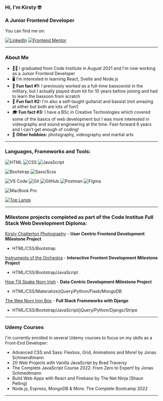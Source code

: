 ### Hi, I'm Kirsty 🤓
### A Junior Frontend Developer 

You can find me on:

[![LinkedIn](https://img.shields.io/badge/LinkedIn-0077B5?style=for-the-badge&logo=linkedin&logoColor=white)](https://www.linkedin.com/in/kirsty-c-154781a4/)
[![Frontend Mentor](https://img.shields.io/badge/frontend_mentor-ed2b49?style=for-the-badge&logo=frontend-mentor&logoColor=white)](https://www.frontendmentor.io/profile/KirstChat)

---

### About Me

- 👩‍💻 I graduated from Code Institute in August 2021 and I'm now working as a Junior Frontend Developer
- 🖥 I’m interested in learning React, Svelte and Node.js
- 🥁 **Fun fact #1:** I previously worked as a full-time bassoonist in the military, but I actually played drum kit for 10 years before joining and had to learn the bassoon from scratch
- 🎸 **Fun fact #2:** I'm also a self-taught guitarist and bassist (not amazing at either but both are lots of fun!)
- 🎓 **Fun fact #3:** I have a BSc in Creative Technologies which covered some of the basics of web development but I was more interested in videography and sound engineering at the time. Fast-forward 6 years and I can't get enough of coding! 
- 📸 **Other hobbies:** photography, videography and martial arts

---

### Languages, Frameworks and Tools:

![HTML](https://img.shields.io/badge/-HTML5-E34F26?logo=html5&logoColor=white&style=for-the-badge)
![CSS](https://img.shields.io/badge/-CSS3-1572B6?logo=css3&logoColor=white&style=for-the-badge)
![JavaScript](https://img.shields.io/badge/javascript-%23323330.svg?style=for-the-badge&logo=javascript&logoColor=%23F7DF1E)

![Bootstrap](https://img.shields.io/badge/-Bootstrap-7952B3?logo=bootstrap&logoColor=white&style=for-the-badge)
![Sass/Scss](https://img.shields.io/badge/-sass-CC6699?logo=sass&logoColor=white&style=for-the-badge)

![VS Code](https://img.shields.io/badge/-VS%20Code-007ACC?logo=visual-studio-code&logoColor=white&style=for-the-badge)
![Git](https://img.shields.io/badge/-Git-F05032?logo=git&logoColor=white&style=for-the-badge)
![GitHub](https://img.shields.io/badge/-GitHub-181717?logo=github&logoColor=white&style=for-the-badge)
![Postman](https://img.shields.io/badge/Postman-FF6C37?style=for-the-badge&logo=postman&logoColor=white)
![Figma](https://img.shields.io/badge/figma-%23F24E1E.svg?style=for-the-badge&logo=figma&logoColor=white)

![MacBook Pro](https://img.shields.io/badge/Apple-MacBook_Pro_2017-999999?style=for-the-badge&logo=apple&logoColor=white)

[![Top Langs](https://github-readme-stats.vercel.app/api/top-langs/?username=KirstChat&layout=compact)](https://github.com/KirstChat/github-readme-stats)

---

### Milestone projects completed as part of the Code Institue Full Stack Web Development Diploma:
  
[Kirsty Chatterton Photography](https://github.com/KirstChat/kirsty-chatterton-photography) - **User Centric Frontend Development Milestone Project** 
- HTML/CSS/Bootstrap

[Instruments of the Orchestra](https://github.com/KirstChat/instruments-of-the-orchestra) - **Interactive Frontent Development Milestone Project**
- HTML/CSS/Bootstrap/JavaScript

[How Till Spake Norn Irish](https://github.com/KirstChat/how-till-spake-norn-irish) - **Data Centric Development Milestone Project**
- HTML/CSS/Materialize/jQuery/Python/Flask/MongoDB

[The Wee Norn Iron Box](https://github.com/KirstChat/the-wee-norn-iron-box) - **Full Stack Frameworks with Django**
- HTML/CSS/Bootstrap/JavaScript/jQuery/Python/Django/Stripe

---

### Udemy Courses

I'm currently enrolled in several Udemy courses to focus on my skills as a Front-End Developer:

- Advanced CSS and Sass: Flexbox, Grid, Animations and More! by Jonas Schmendtmann
- 20 Web Projects with Vanilla JavaScript by Brad Traversy
- The Complete JavaScript Course 2022: From Zero to Expert! by Jonas Schmedtmann
- Build Web Apps with React and Firebase by The Net Ninja (Shaun Pelling)
- Node.js, Express, MongoDB & More: The Complete Bootcamp 2022

---
